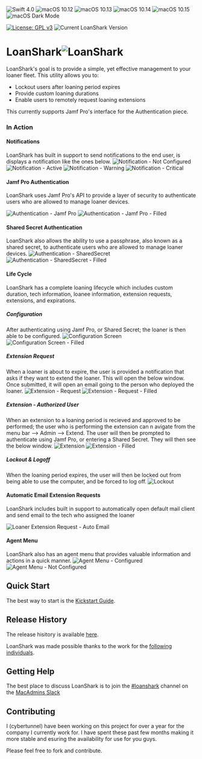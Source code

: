 ![Swift 4.0](https://img.shields.io/static/v1.svg?label=Swift&message=4.0&color=green&logo=swift)
![macOS 10.12](https://img.shields.io/static/v1.svg?label=macOS&message=10.12&color=green&logo=apple)
![macOS 10.13](https://img.shields.io/static/v1.svg?label=macOS&message=10.13&color=green&logo=apple)
![macOS 10.14](https://img.shields.io/static/v1.svg?label=macOS&message=10.14&color=green&logo=apple)
![macOS 10.15](https://img.shields.io/static/v1.svg?label=macOS&message=10.15&color=yellow&logo=apple)
![macOS Dark Mode](https://img.shields.io/static/v1.svg?label=Dark%20Mode&message=enabled&color=green&logo=apple)

[![License: GPL v3](https://img.shields.io/badge/License-GPLv3-blue.svg)](https://www.gnu.org/licenses/gpl-3.0)
![Current LoanShark Version](https://img.shields.io/static/v1.svg?label=version&message=0.3&color=lightgrey)

# LoanShark![LoanShark](https://user-images.githubusercontent.com/23121750/55338309-71916300-546e-11e9-8517-b3d5cbd4ffbd.png)
LoanShark's goal is to provide a simple, yet effective management to your loaner fleet.
This utility allows you to:
- Lockout users after loaning period expires
- Provide custom loaning durations
- Enable users to remotely request loaning extensions

This currently supports Jamf Pro's interface for the Authentication piece.

### In Action

#### Notifications
LoanShark has built in support to send notifications to the end user, is displays a notification like the ones below.
![Notification - Not Configured](https://user-images.githubusercontent.com/23121750/66927992-b93c9e00-effe-11e9-9411-5b80fbfb957b.png)
![Notification - Active](https://user-images.githubusercontent.com/23121750/66927988-b93c9e00-effe-11e9-89b2-57e32b939bfa.png)
![Notification - Warning](https://user-images.githubusercontent.com/23121750/66927991-b93c9e00-effe-11e9-839f-a0064b6eb99c.png)
![Notification - Critical](https://user-images.githubusercontent.com/23121750/66927990-b93c9e00-effe-11e9-8b43-3f3162df5e85.png)


#### Jamf Pro Authentication
LoanShark uses Jamf Pro's API to provide a layer of security to authenticate users who are allowed to manage loaner devices.

![Authentication - Jamf Pro ](https://user-images.githubusercontent.com/23121750/66928470-6ca59280-efff-11e9-924b-f26d89f6c31c.png)
![Authentication - Jamf Pro - Filled](https://user-images.githubusercontent.com/23121750/66928472-6ca59280-efff-11e9-9e8b-73fc5f1aa4a8.png)

#### Shared Secret Authentication
LoanShark also allows the ability to use a passphrase, also known as a shared secret, to authenticate users who are allowed to manage loaner devices.
![Authentication - SharedSecret ](https://user-images.githubusercontent.com/23121750/66928694-d3c34700-efff-11e9-86ae-2b2d71a24b60.png)
![Authentication - SharedSecret - Filled ](https://user-images.githubusercontent.com/23121750/66928695-d3c34700-efff-11e9-9494-a25b642b5f32.png)


#### Life Cycle
LoanShark has a complete loaning lifecycle which includes custom duration, tech information, loanee information, extension requests, extensions, and expirations.

##### Configuration
After authenticating using Jamf Pro, or Shared Secret; the loaner is then able to be configured.
![Configuration Screen](https://user-images.githubusercontent.com/23121750/66929287-c35f9c00-f000-11e9-801c-276163055b74.png)
![Configuration Screen - Filled](https://user-images.githubusercontent.com/23121750/66929288-c35f9c00-f000-11e9-893f-cdd9adc52cc3.png)

##### Extension Request
When a loaner is about to expire, the user is provided a notification that asks if they want to extend the loaner. This will open the below window. Once submitted, it will open an email going to the person who deployed the loaner.
![Extension - Request](https://user-images.githubusercontent.com/23121750/66929735-8c3dba80-f001-11e9-812e-06fa07a7ff10.png)
![Extension - Request - Filled](https://user-images.githubusercontent.com/23121750/66929736-8c3dba80-f001-11e9-849f-6ea90d1c4079.png)

##### Extension - Authorized User
When an extension to a loaning period is recieved and approved to be performed; the user who is performing the extension can n avigate from the menu bar --> Admin --> Extend. The user will then be prompted to authenticate using Jamf Pro, or entering a Shared Secret. They will then see the below window.
![Extension](https://user-images.githubusercontent.com/23121750/66930296-606f0480-f002-11e9-9a73-aaaa1f76aebd.png)
![Extension - Filled](https://user-images.githubusercontent.com/23121750/66930298-606f0480-f002-11e9-9d8b-ad6d5890fad2.png)

##### Lockout & Logoff
When the loaning period expires, the user will then be locked out from being able to use the computer, and be forced to log off.
![Lockout](https://user-images.githubusercontent.com/23121750/66930550-c3f93200-f002-11e9-978d-ad027f04a223.png)

#### Automatic Email Extension Requests
LoanShark includes built in support to automatically open default mail client and send email to the tech who assigned the loaner

![Loaner Extension Request - Auto Email](https://user-images.githubusercontent.com/23121750/55245707-0f402480-521a-11e9-9b8b-b4639f4c16ca.png)

#### Agent Menu
LoanShark also has an agent menu that provides valuable information and actions in a quick manner.
![Agent Menu - Configured](https://user-images.githubusercontent.com/23121750/66930672-f30fa380-f002-11e9-9bb1-232fcbd5c0f2.png)
![Agent Menu - Not Configured](https://user-images.githubusercontent.com/23121750/66930673-f30fa380-f002-11e9-82ee-d2170403ba16.png)

## Quick Start
The best way to start is the [Kickstart Guide](https://github.com/cybertunnel/LoanShark/wiki).

## Release History
The release hisitory is available [here](https://github.com/cybertunnel/LoanShark/blob/master/CHANGELOG.md).

LoanShark was made possible thanks to the work for the [following individuals](https://github.com/cybertunnel/LoanShark/blob/master/THANKS.md).

## Getting Help
The best place to discuss LoanShark is to join the [#loanshark](https://macadmins.slack.com/messages/CHGFDDKST) channel on the [MacAdmins Slack](https://macadmins.herokuapp.com/)

## Contributing
I (cybertunnel) have been working on this project for over a year for the company I currently work for. I have spent these past few months making it more stable and esuring the availability for use for you guys.

Please feel free to fork and contribute.
